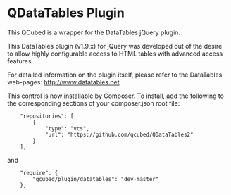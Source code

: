 # QDataTables Plugin

This QCubed is a wrapper for the DataTables jQuery plugin. 

This DataTables plugin (v1.9.x) for jQuery was developed out of the desire to allow highly configurable access to HTML tables with advanced access features.

For detailed information on the plugin itself, please refer to the DataTables web-pages: http://www.datatables.net

This control is now installable by Composer. To install, add the following to the corresponding sections of your composer.json root file:
```
	"repositories": [
        {
            "type": "vcs",
            "url": "https://github.com/qcubed/QDataTables2"
        }
    ],
```    
and
```
	"require": {
		"qcubed/plugin/datatables": "dev-master"
	},

```
